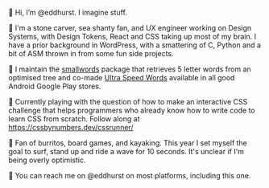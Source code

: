 👋 Hi, I’m @eddhurst. I imagine stuff.

🌱 I'm a stone carver, sea shanty fan, and UX engineer working on Design Systems, with Design Tokens, React and CSS taking up most of my brain. I have a prior background in WordPress, with a smattering of C, Python and a bit of ASM thrown in from some fun side projects.

🎷 I maintain the [smallwords](https://www.npmjs.com/package/smallwords) package that retrieves 5 letter words from an optimised tree and co-made [Ultra Speed Words](https://play.google.com/store/apps/details?id=games.blankslate.ultraspeedwords&hl=en&gl=US) available in all good Android Google Play stores.

🎲 Currently playing with the question of how to make an interactive CSS challenge that helps programmers who already know how to write code to learn CSS from scratch. Follow along at https://cssbynumbers.dev/cssrunner/

🌯 Fan of burritos, board games, and kayaking. This year I set myself the goal to surf, stand up and ride a wave for 10 seconds. It's unclear if I'm being overly optimistic.

:postbox: You can reach me on @eddhurst on most platforms, including this one.

<!---
eddhurst/eddhurst is a ✨ special ✨ repository because its `README.md` (this file) appears on your GitHub profile.
You can click the Preview link to take a look at your changes.
--->
